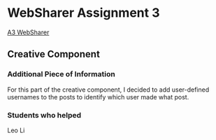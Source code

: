 # WebSharer Assignment 3
[A3 WebSharer](https://websharer-ydodobara.onrender.com/)

## Creative Component

### Additional Piece of Information
For this part of the creative component, I decided to add user-defined usernames to the posts to identify which user made what post.

### Students who helped
Leo Li





